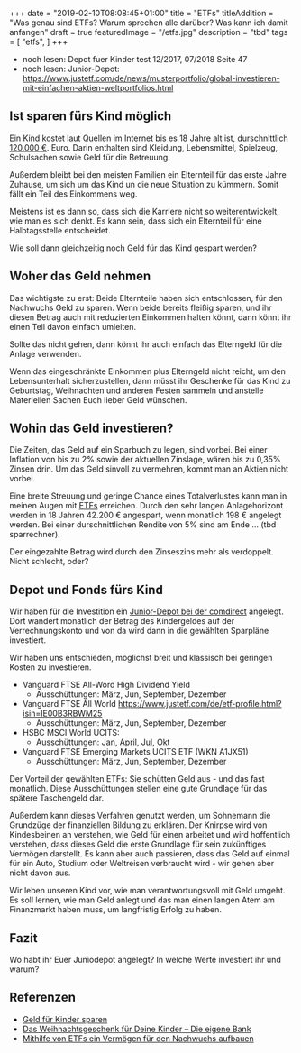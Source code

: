 +++
date = "2019-02-10T08:08:45+01:00"
title = "ETFs"
titleAddition = "Was genau sind ETFs? Warum sprechen alle darüber? Was kann ich damit anfangen"
draft = true
featuredImage = "/etfs.jpg"
description = "tbd"
tags = [
    "etfs",
]
+++

- noch lesen: Depot fuer Kinder test 12/2017, 07/2018 Seite 47
- noch lesen: Junior-Depot: https://www.justetf.com/de/news/musterportfolio/global-investieren-mit-einfachen-aktien-weltportfolios.html

## Ist sparen fürs Kind möglich

Ein Kind kostet laut Quellen im Internet bis es 18 Jahre alt ist, [durschnittlich 120.000 €](https://www.familie.de/eltern/wie-viel-kosten-kinder-536481.html "durschnittlich 120.000 €"). Euro. Darin enthalten sind
Kleidung, Lebensmittel, Spielzeug, Schulsachen sowie Geld für die Betreuung.

Außerdem bleibt bei den meisten Familien ein Elternteil für das erste Jahre Zuhause,  um sich um das Kind un die neue
Situation zu kümmern. Somit fällt ein Teil des Einkommens weg.

Meistens ist es dann so, dass sich die Karriere nicht so weiterentwickelt, wie man es sich denkt. Es kann sein, dass
sich ein Elternteil für eine Halbtagsstelle entscheidet.

Wie soll dann gleichzeitig noch Geld für das Kind gespart werden?


## Woher das Geld nehmen

Das wichtigste zu erst: Beide Elternteile haben sich entschlossen, für den Nachwuchs Geld zu sparen.
Wenn beide bereits fleißig sparen, und ihr diesen Betrag auch mit reduzierten Einkommen halten könnt, dann könnt ihr einen Teil davon einfach
umleiten.


Sollte das nicht gehen, dann könnt ihr auch einfach das Elterngeld für die Anlage verwenden.


Wenn das eingeschränkte Einkommen plus Elterngeld nicht reicht, um den Lebensunterhalt sicherzustellen, dann müsst ihr
Geschenke für das Kind zu Geburtstag, Weihnachten und anderen Festen sammeln und anstelle Materiellen Sachen Euch lieber
Geld wünschen.


## Wohin das Geld investieren?

Die Zeiten, das Geld auf ein Sparbuch zu legen, sind vorbei. Bei einer Inflation von bis zu 2% sowie der aktuellen
Zinslage, wären bis zu 0,35% Zinsen drin. Um das Geld sinvoll zu vermehren, kommt man an Aktien nicht vorbei.


Eine breite Streuung und geringe Chance eines Totalverlustes kann man in meinen Augen mit [ETFs](/etf "ETFs") erreichen.
Durch den sehr langen Anlagehorizont werden in 18 Jahren 42.200 € angespart, wenn monatlich 198 € angelegt werden.
Bei einer durschnittlichen Rendite von 5% sind am Ende ... (tbd sparrechner).

Der eingezahlte Betrag wird durch den Zinseszins mehr als verdoppelt.  Nicht schlecht, oder?


## Depot und Fonds fürs Kind

Wir haben für die Investition ein [Junior-Depot bei der comdirect](tbd "Junior-Depot bei der comdirect") angelegt.
Dort wandert monatlich der Betrag des Kindergeldes auf der Verrechnungskonto und von da wird dann in die gewählten
Sparpläne investiert.

Wir haben uns entschieden, möglichst breit und klassisch bei geringen Kosten zu investieren.

- Vanguard FTSE All-Word High Dividend Yield
  - Ausschüttungen: März, Jun, September, Dezember
- Vanguard FTSE All World https://www.justetf.com/de/etf-profile.html?isin=IE00B3RBWM25
  - Ausschüttungen: März, Jun, September, Dezember
- HSBC MSCI World UCITS:
  - Ausschüttungen: Jan, April, Jul, Okt
- Vanguard FTSE Emerging Markets UCITS ETF (WKN A1JX51)
  - Ausschüttungen: März, Jun, September, Dezember

Der Vorteil der gewählten ETFs: Sie schütten Geld aus - und das fast monatlich. Diese Ausschüttungen stellen eine gute
Grundlage für das spätere Taschengeld dar.

Außerdem kann dieses Verfahren genutzt werden, um Sohnemann die Grundzüge der finanziellen Bildung zu erklären. Der
Knirpse wird von Kindesbeinen an verstehen, wie Geld für einen arbeitet und wird hoffentlich verstehen, dass dieses Geld
die erste Grundlage für sein zukünftiges Vermögen darstellt. Es kann aber auch passieren, dass das Geld auf einmal für
ein Auto, Studium oder Weltreisen verbraucht wird - wir gehen aber nicht davon aus.

Wir leben unseren Kind vor, wie man verantwortungsvoll mit Geld umgeht. Es soll lernen, wie man Geld anlegt und das man
einen langen Atem am Finanzmarkt haben muss, um langfristig Erfolg zu haben.


## Fazit


Wo habt ihr Euer Juniodepot angelegt? In welche Werte investiert ihr und warum?


## Referenzen

- [Geld für Kinder sparen](https://beziehungs-investoren.de/geld-fuer-kinder-sparen/ "Geld für Kinder sparen")
- [Das Weihnachtsgeschenk für Deine Kinder – Die eigene Bank](https://freiheitsmaschine.com/2017/12/19/weihnachtsgeschenk-fuer-deine-kinder-die-eigene-bank/ "Das Weihnachtsgeschenk für Deine Kinder – Die eigene Bank")
- [Mithilfe von ETFs ein Vermögen für den Nachwuchs aufbauen](https://www.finanzen.net/nachricht/private-finanzen/mithilfe-von-etfs-ein-vermoegen-fuer-den-nachwuchs-aufbauen-7243753 "Mithilfe von ETFs ein Vermögen für den Nachwuchs aufbauen")

